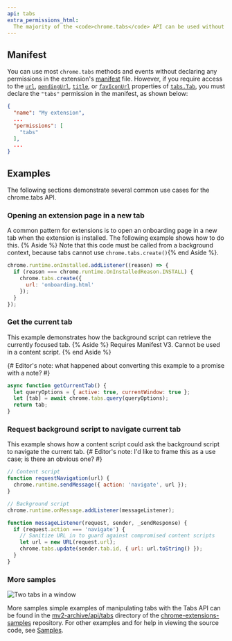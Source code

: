 ```yaml
---
api: tabs
extra_permissions_html:
  The majority of the <code>chrome.tabs</code> API can be used without declaring any permission. However, the <code>"tabs"</code> permission is required in order to populate the <code>url</code>, <code>pendingUrl</code>, <code>title</code>, and <code>favIconUrl</code> properties of <code><a href="#type-Tab">Tab</a></code>.
---
```


## Manifest

You can use most `chrome.tabs` methods and events without declaring any permissions in the
extension's [manifest][1] file. However, if you require access to the [`url`][2], [`pendingUrl`][3],
[`title`][4], or [`favIconUrl`][5] properties of [`tabs.Tab`][6], you must declare the `"tabs"`
permission in the manifest, as shown below:

```json
{
  "name": "My extension",
  ...
  "permissions": [
    "tabs"
  ],
  ...
}
```

## Examples

The following sections demonstrate several common use cases for the chrome.tabs API.

### Opening an extension page in a new tab

A common pattern for extensions is to open an onboarding page in a new tab when the extension is installed. The following example shows how to do this. {% Aside %} Note that this code must be called from a background context, because tabs cannot use `chrome.tabs.create()`{% end Aside %}.

```js
chrome.runtime.onInstalled.addListener((reason) => {
  if (reason === chrome.runtime.OnInstalledReason.INSTALL) {
    chrome.tabs.create({
      url: 'onboarding.html'
    });
  }
});
```

### Get the current tab

This example demonstrates how the background script can retrieve the currently focused tab. {% Aside %} Requires Manifest V3. Cannot be used in a content script. {% end Aside %}

{# Editor's note: what happened about converting this example to a promise with a note? #}

```js
async function getCurrentTab() {
  let queryOptions = { active: true, currentWindow: true };
  let [tab] = await chrome.tabs.query(queryOptions);
  return tab;
}
```

### Request background script to navigate current tab

This example shows how a content script could ask the background script to navigate the current tab.
{# Editor's note: I'd like to frame this as a use case; is there an obvious one? #}

```js
// Content script
function requestNavigation(url) {
  chrome.runtime.sendMessage({ action: 'navigate', url });
}

// Background script
chrome.runtime.onMessage.addListener(messageListener);

function messageListener(request, sender, _sendResponse) {
  if (request.action === 'navigate') {
    // Sanitize URL in to guard against compromised content scripts
    let url = new URL(request.url);
    chrome.tabs.update(sender.tab.id, { url: url.toString() });
  }
}
```

### More samples

![Two tabs in a window](tabs.png)

More samples simple examples of manipulating tabs with the Tabs API can be found in the
[mv2-archive/api/tabs][7] directory of the [chrome-extensions-samples][samples-repo] repository. For
other examples and for help in viewing the source code, see [Samples][8].

[1]: /docs/extensions/mv2/tabs
[2]: #property-Tab-url
[3]: #property-Tab-pendingUrl
[4]: #property-Tab-title
[5]: #property-Tab-favIconUrl
[6]: #type-Tab
[7]: https://github.com/GoogleChrome/chrome-extensions-samples/tree/master/mv2-archive/api/tabs/
[8]: /docs/extensions/mv2/samples

[samples-repo]: https://github.com/GoogleChrome/chrome-extensions-samples
